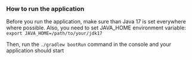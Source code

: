 ### How to run the application

Before you run the application, make sure than Java 17 is set everywhere where possible. 
Also, you need to set JAVA_HOME environment variable:
`export JAVA_HOME=/path/to/your/jdk17`

Then, run the `./gradlew bootRun` command in the console and your application should start
